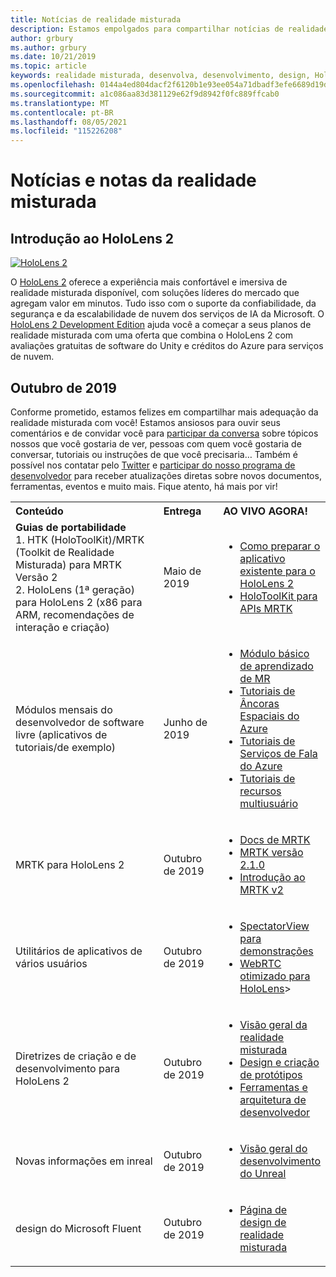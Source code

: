 ```yaml
---
title: Notícias de realidade misturada
description: Estamos empolgados para compartilhar notícias de realidade misturadas com você! Estamos ansiosos para ouvir seus comentários e gostaria de convidá-lo a participar da conversa.
author: grbury
ms.author: grbury
ms.date: 10/21/2019
ms.topic: article
keywords: realidade misturada, desenvolva, desenvolvimento, design, HoloLens, serviços do Azure, notícias HoloLens 2
ms.openlocfilehash: 0144a4ed804dacf2f6120b1e93ee054a71dbadf3efe6689d19ded3f14233c31f
ms.sourcegitcommit: a1c086aa83d381129e62f9d8942f0fc889ffcab0
ms.translationtype: MT
ms.contentlocale: pt-BR
ms.lasthandoff: 08/05/2021
ms.locfileid: "115226208"
---
```

# <a name="mixed-reality-news-and-notes"></a>Notícias e notas da realidade misturada

## <a name="introducing-hololens-2"></a>Introdução ao HoloLens 2

[![HoloLens 2](images/hololens2.jpg)](https://www.microsoft.com/hololens/hardware)

O [HoloLens 2](https://www.microsoft.com/hololens/hardware) oferece a experiência mais confortável e imersiva de realidade misturada disponível, com soluções líderes do mercado que agregam valor em minutos. Tudo isso com o suporte da confiabilidade, da segurança e da escalabilidade de nuvem dos serviços de IA da Microsoft. O [HoloLens 2 Development Edition](https://www.microsoft.com//hololens/developers) ajuda você a começar a seus planos de realidade misturada com uma oferta que combina o HoloLens 2 com avaliações gratuitas de software do Unity e créditos do Azure para serviços de nuvem.

## <a name="october-2019"></a>Outubro de 2019

Conforme prometido, estamos felizes em compartilhar mais adequação da realidade misturada com você! Estamos ansiosos para ouvir seus comentários e de convidar você para [participar da conversa](https://holodevelopersslack.azurewebsites.net/) sobre tópicos nossos que você gostaria de ver, pessoas com quem você gostaria de conversar, tutoriais ou instruções de que você precisaria… Também é possível nos contatar pelo [Twitter](https://twitter.com/MxdRealityDev) e [participar do nosso programa de desenvolvedor](https://aka.ms/iwantmr) para receber atualizações diretas sobre novos documentos, ferramentas, eventos e muito mais. Fique atento, há mais por vir!

<table>
<tr>
<th style="width: 400px; text-align:left;">Conteúdo</th><th style="width: 125px; text-align:left;">Entrega</th><th style="width: 125px; text-align:left;">AO VIVO AGORA!</th>
</tr> 
<tr>
<td><b>Guias de portabilidade</b> <br>1. HTK (HoloToolKit)/MRTK (Toolkit de Realidade Misturada) para MRTK Versão 2
<br>2. HoloLens (1ª geração) para HoloLens 2 (x86 para ARM, recomendações de interação e criação)
</td></td><td>Maio de 2019</td><td> <ul><li><a href=https://docs.microsoft.com/windows/mixed-reality/mrtk-porting-guide>Como preparar o aplicativo existente para o HoloLens 2</a><li><a href=/windows/mixed-reality/mrtk-unity/updates-deployment/htk-to-mrtk-porting-guide>HoloToolKit para APIs MRTK</a></td>
</tr>
<tr>
<td>Módulos mensais do desenvolvedor de software livre (aplicativos de tutoriais/de exemplo)</td><td>Junho de 2019</td><td> <ul><li><a href=https://docs.microsoft.com/windows/mixed-reality/mrlearning-base-ch1>Módulo básico de aprendizado de MR</a><li><a href=https://docs.microsoft.com/windows/mixed-reality/mrlearning-asa-ch1>Tutoriais de Âncoras Espaciais do Azure</a><li><a href=https://docs.microsoft.com/windows/mixed-reality/mrlearning-speechsdk-ch1>Tutoriais de Serviços de Fala do Azure</a><li><a href=https://docs.microsoft.com/windows/mixed-reality/mrlearning-sharing(photon)-ch1>Tutoriais de recursos multiusuário</a></td>
</tr>
<tr>
<td>MRTK para HoloLens 2</td><td>Outubro de 2019</td><td> <ul><li><a href=/windows/mixed-reality/mrtk-unity>Docs de MRTK</a><li><a href=https://github.com/Microsoft/MixedRealityToolkit-Unity/releases>MRTK versão 2.1.0</a><li><a href=https://docs.microsoft.com/windows/mixed-reality/mrtk-getting-started>Introdução ao MRTK v2</a></td>
</tr>
<tr>
<td>Utilitários de aplicativos de vários usuários</td><td>Outubro de 2019</td><td> <ul><li><a href=https://docs.microsoft.com/windows/mixed-reality/spectator-view>SpectatorView para demonstrações</a><li><a href=https://github.com/microsoft/MixedReality-WebRTC>WebRTC otimizado para HoloLens</a>></td>
</tr>
<tr>
<td>Diretrizes de criação e de desenvolvimento para HoloLens 2</td><td>Outubro de 2019</td><td> <ul><li><a href=https://docs.microsoft.com/windows/mixed-reality/>Visão geral da realidade misturada</a><li><a href=https://docs.microsoft.com/windows/mixed-reality/design>Design e criação de protótipos</a><li><a href=https://docs.microsoft.com/windows/mixed-reality/development>Ferramentas e arquitetura de desenvolvedor</a></td>
</tr>
<tr>
  <td>Novas informações em inreal</td><td>Outubro de 2019</td><td> <ul><li><a href=https://docs.microsoft.com/windows/mixed-reality/unreal-development-overview>Visão geral do desenvolvimento do Unreal</a></td>
</tr>
<tr>
  <td>design do Microsoft Fluent</td><td>Outubro de 2019</td><td> <ul><li><a href=https://www.microsoft.com/design/fluent/>Página de design de realidade misturada</a></td>
</tr>
</table>

